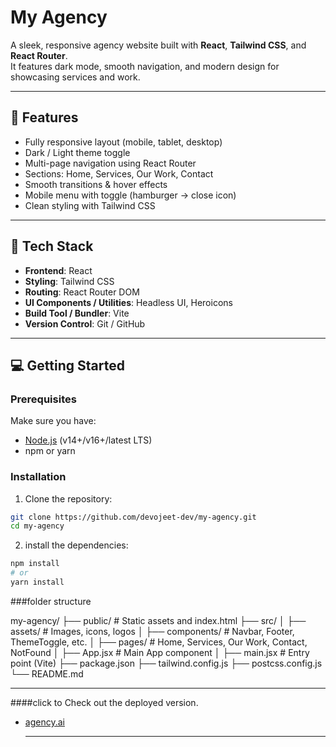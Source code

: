 # My Agency

A sleek, responsive agency website built with **React**, **Tailwind CSS**, and **React Router**.  
It features dark mode, smooth navigation, and modern design for showcasing services and work.

---

## 🧰 Features

- Fully responsive layout (mobile, tablet, desktop)
- Dark / Light theme toggle
- Multi-page navigation using React Router
- Sections: Home, Services, Our Work, Contact
- Smooth transitions & hover effects
- Mobile menu with toggle (hamburger → close icon)
- Clean styling with Tailwind CSS

---

## 🔧 Tech Stack

- **Frontend**: React  
- **Styling**: Tailwind CSS  
- **Routing**: React Router DOM  
- **UI Components / Utilities**: Headless UI, Heroicons  
- **Build Tool / Bundler**: Vite  
- **Version Control**: Git / GitHub  

---

## 💻 Getting Started

### Prerequisites

Make sure you have:

- [Node.js](https://nodejs.org/) (v14+/v16+/latest LTS)  
- npm or yarn  

### Installation

1. Clone the repository:

```bash
git clone https://github.com/devojeet-dev/my-agency.git
cd my-agency

```
2. install the dependencies:
```bash
npm install
# or
yarn install
```

###folder structure

my-agency/
├── public/             # Static assets and index.html
├── src/
│   ├── assets/         # Images, icons, logos
│   ├── components/     # Navbar, Footer, ThemeToggle, etc.
│   ├── pages/          # Home, Services, Our Work, Contact, NotFound
│   ├── App.jsx         # Main App component
│   ├── main.jsx        # Entry point (Vite)
├── package.json
├── tailwind.config.js
├── postcss.config.js
└── README.md

---

####click to Check out the deployed version.

- [agency.ai](https://my-agency-6zhl.vercel.app/)

  ---

